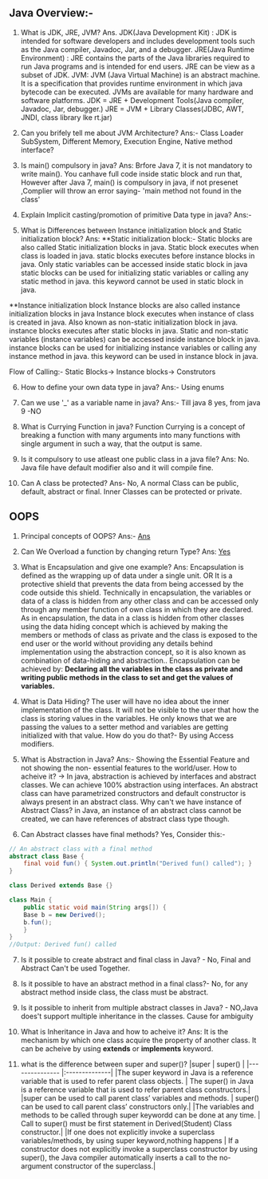## Java Overview:-
1. What is JDK, JRE, JVM?
Ans. 
JDK(Java Development Kit) : JDK is intended for software developers and includes development tools such as the Java compiler, Javadoc, Jar, and a debugger.
JRE(Java Runtime Environment) : JRE contains the parts of the Java libraries required to run Java programs and is intended for end users. JRE can be view as a subset of JDK.
JVM: JVM (Java Virtual Machine) is an abstract machine. It is a specification that provides runtime environment in which java bytecode can be executed. JVMs are available for many hardware and software platforms. 
	JDK = JRE + Development Tools(Java compiler, Javadoc, Jar, debugger.)
	JRE = JVM + Library Classes(JDBC, AWT, JNDI, class library lke rt.jar)
	
2. Can you brifely tell me about JVM Architecture?
Ans:- Class Loader SubSystem, Different Memory, Execution Engine, Native method interface?

3. Is main() compulsory in java?
Ans: Brfore Java 7, it is not mandatory to write main(). You canhave full code inside static block and run that,
However after Java 7, main() is compulsory in java, if not presenet ,Complier will throw an error saying- 'main method not found in the class'

4.  Explain Implicit casting/promotion of primitive Data type in java?
Ans:- 

5. What is Differences between Instance initialization block and Static initialization block?
Ans: 
**Static initialization block:-
Static blocks are also called Static initialization blocks in java.
Static block executes when class is loaded in java.
static blocks executes before instance blocks in java.
Only static variables can be accessed inside static block in java
static blocks can be used for initializing static variables or calling any static method in java.
this keyword cannot be used in static block in java.

**Instance initialization block
Instance blocks are also called instance initialization blocks in java
Instance block executes when instance of class is created in java.
Also known as non-static initialization block in java.
instance blocks executes after static blocks in java.
Static and non-static variables (instance variables) can be accessed inside instance block in java.
instance blocks can be used for initializing instance variables or calling any instance method in java.
this keyword can be used in instance block in java.

Flow of Calling:- Static Blocks-> Instance blocks-> Construtors

6. How to define your own data type in java?
Ans:- Using enums

7. Can we use '_' as a variable name in java?
Ans:- Till java 8 yes, from java 9 -NO

8. What is Currying Function in java?
Function Currying is a concept of breaking a function with many arguments into many functions with single argument in such a way, that the output is same.

9. Is it compulsory to use atleast one public class in a java file? 
Ans: No. Java file have default modifier also and it will compile fine.

10. Can A class be protected?
Ans- No, A normal Class can be public, default, abstract or final. Inner Classes can be protected or private.


## OOPS 
1. Principal concepts of OOPS?
Ans:- [Ans](https://github.com/Ashu-hub/Books-to-Prepare-Oracle-Java-Certification-Exams/blob/master/interview_questions_java.md#general-answers)

2. Can We Overload a function by changing return Type?
Ans: [Yes](https://github.com/Ashu-hub/Books-to-Prepare-Oracle-Java-Certification-Exams/blob/master/interview_questions_java.md#general-answers)

3. What is Encapsulation and give one example?
Ans: Encapsulation is defined as the wrapping up of data under a single unit. 
				OR 
	It is a protective shield that prevents the data from being accessed by the code outside this shield.
Technically in encapsulation, the variables or data of a class is hidden from any other class and can be accessed only through any member function of own class in which they are declared.
As in encapsulation, the data in a class is hidden from other classes using the data hiding concept which is achieved by making the members or methods of class as private and the class is exposed to the end user or the world without providing any details behind implementation using the abstraction concept, so it is also known as combination of data-hiding and abstraction..
Encapsulation can be achieved by: **Declaring all the variables in the class as private and writing public methods in the class to set and get the values of variables.**

4. What is Data Hiding?
The user will have no idea about the inner implementation of the class. It will not be visible to the user that how the class is storing values in the variables. He only knows that we are passing the values to a setter method and variables are getting initialized with that value.
How do you do that?- By using Access modifiers.

5. What is Abstraction in Java?
Ans:- Showing the Essential Feature and not showing the non- essential features to the world/user.
How to acheive it? -> In java, abstraction is achieved by interfaces and abstract classes. We can achieve 100% abstraction using interfaces.
	An abstract class can have parametrized constructors and default constructor is always present in an abstract class.
Why can't we have instance of Abstract Class?
in Java, an instance of an abstract class cannot be created, we can have references of abstract class type though.

6. Can Abstract classes have final methods?
Yes, Consider this:-

```java
// An abstract class with a final method 
abstract class Base { 
	final void fun() { System.out.println("Derived fun() called"); } 
} 

class Derived extends Base {} 

class Main { 
	public static void main(String args[]) { 
	Base b = new Derived(); 
	b.fun(); 
	} 
} 
//Output: Derived fun() called
```

7. Is it possible to create abstract and final class in Java? - No, Final and Abstract Can't be used Together.
8. Is it possible to have an abstract method in a final class?-  No, for any abstract method inside class, the class must be abstract.
9. Is it possible to inherit from multiple abstract classes in Java? - NO,Java does't support multiple inheritance in the classes. Cause for ambiguity

10. What is Inheritance in Java and how to acheive it?
Ans: It is the mechanism by which one class acquire the property of another class.
It can be acheive by using **extends** or **implements** keyword.

11. what is the difference between super and super()?
|super																							| super()		|
|---------------																				|:--------------|
|The super keyword in Java is a reference variable that is used to refer parent class objects.	| The super() in Java is a reference variable that is used to refer parent class constructors.|
|super can be used to call parent class’ variables and methods.									| super() can be used to call parent class’ constructors only.|
|The variables and methods to be called through super keywordd can be done at any time.			| Call to super() must be first statement in Derived(Student) Class constructor.|
|If one does not explicitly invoke a superclass variables/methods, by using super keyword,nothing happens | If a constructor does not explicitly invoke a superclass constructor by using super(), the Java compiler automatically inserts a call to the no-argument constructor of the superclass.|
